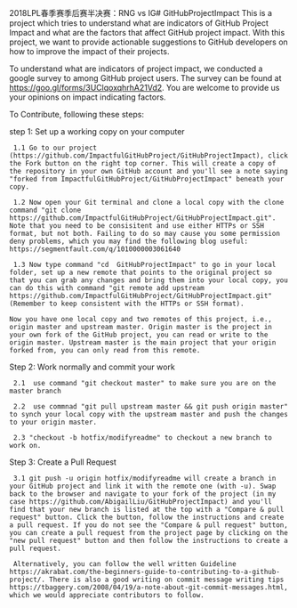 2018LPL春季赛季后赛半决赛：RNG vs IG# GitHubProjectImpact
This is a project which tries to understand what are indicators of GitHub Project Impact and what are the factors that affect GitHub project impact. With this project, we want to provide actionable suggestions to GitHub developers on how to improve the impact of their projects.

To understand what are indicators of project impact, we conducted a google survey to among GitHub project users. The survey can be found at https://goo.gl/forms/3UClqoxqhrhA21Vd2. You are welcome to provide us your opinions on impact indicating factors. 


To Contribute, following these steps: 

step 1: Set up a working copy on your computer
    
     1.1 Go to our project (https://github.com/ImpactfulGitHubProject/GitHubProjectImpact), click the Fork button on the right top corner. This will create a copy of the repository in your own GitHub account and you'll see a note saying "forked from ImpactfulGitHubProject/GitHubProjectImpact" beneath your copy.
    
     1.2 Now open your Git terminal and clone a local copy with the clone command "git clone https://github.com/ImpactfulGitHubProject/GitHubProjectImpact.git". Note that you need to be consisitent and use either HTTPs or SSH format, but not both. Failing to do so may cause you some permission deny problems, which you may find the following blog useful: https://segmentfault.com/q/1010000003061640
   
     1.3 Now type command "cd  GitHubProjectImpact" to go in your local folder, set up a new remote that points to the original project so that you can grab any changes and bring them into your local copy, you can do this with command "git remote add upstream https://github.com/ImpactfulGitHubProject/GitHubProjectImpact.git" (Remember to keep consistent with the HTTPs or SSH format).
   
    Now you have one local copy and two remotes of this project, i.e., origin master and upstream master. Origin master is the project in your own fork of the GitHub project, you can read or write to the origin master. Upstream master is the main project that your origin forked from, you can only read from this remote. 
    
Step 2: Work normally and commit your work
    
     2.1  use command "git checkout master" to make sure you are on the master branch
    
     2.2  use commnad "git pull upstream master && git push origin master" to synch your local copy with the upstream master and push the changes to your origin master. 
   
     2.3 "checkout -b hotfix/modifyreadme" to checkout a new branch to work on.

Step 3: Create a Pull Request
    
     3.1 git push -u origin hotfix/modifyreadme will create a branch in your GitHub project and link it with the remote one (with -u). Swap back to the browser and navigate to your fork of the project (in my case https://github.com/AbigailLiu/GitHubProjectImpact) and you'll find that your new branch is listed at the top with a "Compare & pull request" button. Click the button, follow the instructions and create a pull request. If you do not see the "Compare & pull request" button, you can create a pull request from the project page by clicking on the "new pull request" button and then follow the instructions to create a pull request. 

     Alternatively, you can follow the well written Guideline https://akrabat.com/the-beginners-guide-to-contributing-to-a-github-project/. There is also a good writing on commit message writing tips https://tbaggery.com/2008/04/19/a-note-about-git-commit-messages.html, which we would appreciate contributors to follow. 
